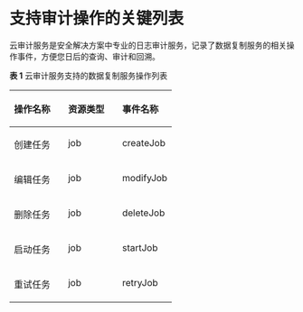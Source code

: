 # 支持审计操作的关键列表<a name="drs_05_0003"></a>

云审计服务是安全解决方案中专业的日志审计服务，记录了数据复制服务的相关操作事件，方便您日后的查询、审计和回溯。

**表 1**  云审计服务支持的数据复制服务操作列表

<a name="table738414126561"></a>
<table><thead align="left"><tr id="row1838421219568"><th class="cellrowborder" valign="top" width="33.33333333333333%" id="mcps1.2.4.1.1"><p id="zh-cn_topic_0100240370_p10981790195022"><a name="zh-cn_topic_0100240370_p10981790195022"></a><a name="zh-cn_topic_0100240370_p10981790195022"></a><strong id="zh-cn_topic_0100240370_b726976511613"><a name="zh-cn_topic_0100240370_b726976511613"></a><a name="zh-cn_topic_0100240370_b726976511613"></a>操作名称</strong></p>
</th>
<th class="cellrowborder" valign="top" width="33.33333333333333%" id="mcps1.2.4.1.2"><p id="zh-cn_topic_0100240370_p17109761195022"><a name="zh-cn_topic_0100240370_p17109761195022"></a><a name="zh-cn_topic_0100240370_p17109761195022"></a><strong id="zh-cn_topic_0100240370_b5198010311613"><a name="zh-cn_topic_0100240370_b5198010311613"></a><a name="zh-cn_topic_0100240370_b5198010311613"></a>资源类型</strong></p>
</th>
<th class="cellrowborder" valign="top" width="33.33333333333333%" id="mcps1.2.4.1.3"><p id="zh-cn_topic_0100240370_p43713438195022"><a name="zh-cn_topic_0100240370_p43713438195022"></a><a name="zh-cn_topic_0100240370_p43713438195022"></a><strong id="zh-cn_topic_0100240370_b4963883811613"><a name="zh-cn_topic_0100240370_b4963883811613"></a><a name="zh-cn_topic_0100240370_b4963883811613"></a>事件名称</strong></p>
</th>
</tr>
</thead>
<tbody><tr id="row93841612115611"><td class="cellrowborder" valign="top" width="33.33333333333333%" headers="mcps1.2.4.1.1 "><p id="p68681656165613"><a name="p68681656165613"></a><a name="p68681656165613"></a>创建任务</p>
</td>
<td class="cellrowborder" valign="top" width="33.33333333333333%" headers="mcps1.2.4.1.2 "><p id="p48688566569"><a name="p48688566569"></a><a name="p48688566569"></a>job</p>
</td>
<td class="cellrowborder" valign="top" width="33.33333333333333%" headers="mcps1.2.4.1.3 "><p id="p186818568566"><a name="p186818568566"></a><a name="p186818568566"></a>createJob</p>
</td>
</tr>
<tr id="row11384412135616"><td class="cellrowborder" valign="top" width="33.33333333333333%" headers="mcps1.2.4.1.1 "><p id="p486825610562"><a name="p486825610562"></a><a name="p486825610562"></a>编辑任务</p>
</td>
<td class="cellrowborder" valign="top" width="33.33333333333333%" headers="mcps1.2.4.1.2 "><p id="p3884556195617"><a name="p3884556195617"></a><a name="p3884556195617"></a>job</p>
</td>
<td class="cellrowborder" valign="top" width="33.33333333333333%" headers="mcps1.2.4.1.3 "><p id="p16884135605614"><a name="p16884135605614"></a><a name="p16884135605614"></a>modifyJob</p>
</td>
</tr>
<tr id="row123841412125615"><td class="cellrowborder" valign="top" width="33.33333333333333%" headers="mcps1.2.4.1.1 "><p id="p4884105695615"><a name="p4884105695615"></a><a name="p4884105695615"></a>删除任务</p>
</td>
<td class="cellrowborder" valign="top" width="33.33333333333333%" headers="mcps1.2.4.1.2 "><p id="p16884456155613"><a name="p16884456155613"></a><a name="p16884456155613"></a>job</p>
</td>
<td class="cellrowborder" valign="top" width="33.33333333333333%" headers="mcps1.2.4.1.3 "><p id="p3884956115610"><a name="p3884956115610"></a><a name="p3884956115610"></a>deleteJob</p>
</td>
</tr>
<tr id="row11384212195620"><td class="cellrowborder" valign="top" width="33.33333333333333%" headers="mcps1.2.4.1.1 "><p id="p2395183115713"><a name="p2395183115713"></a><a name="p2395183115713"></a>启动任务</p>
</td>
<td class="cellrowborder" valign="top" width="33.33333333333333%" headers="mcps1.2.4.1.2 "><p id="p18395834579"><a name="p18395834579"></a><a name="p18395834579"></a>job</p>
</td>
<td class="cellrowborder" valign="top" width="33.33333333333333%" headers="mcps1.2.4.1.3 "><p id="p839516315712"><a name="p839516315712"></a><a name="p839516315712"></a>startJob</p>
</td>
</tr>
<tr id="row45711448145610"><td class="cellrowborder" valign="top" width="33.33333333333333%" headers="mcps1.2.4.1.1 "><p id="p7395737576"><a name="p7395737576"></a><a name="p7395737576"></a>重试任务</p>
</td>
<td class="cellrowborder" valign="top" width="33.33333333333333%" headers="mcps1.2.4.1.2 "><p id="p1239516355710"><a name="p1239516355710"></a><a name="p1239516355710"></a>job</p>
</td>
<td class="cellrowborder" valign="top" width="33.33333333333333%" headers="mcps1.2.4.1.3 "><p id="p1239515315712"><a name="p1239515315712"></a><a name="p1239515315712"></a>retryJob</p>
</td>
</tr>
</tbody>
</table>

